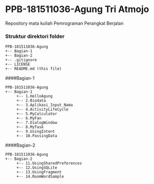 # PPB-181511036-Agung Tri Atmojo
Repository mata kuliah Pemrograman Perangkat Berjalan

### Struktur direktori folder
```
PPB-181511036-Agung
+-- Bagian-1
+-- Bagian-2
+-- .gitignore
+-- LICENSE
+-- README.md (this file)
```

####Bagian-1
```
PPB-181511036-Agung
+-- Bagian-1
     +-- 1.HelloAgung
     +-- 2.Biodata
     +-- 3.Aplikasi_Input_Nama
     +-- 4.ActivityLifeCycle
     +-- 5.MyCalculator
     +-- 6.MyFan
     +-- 7.DialogWindow
     +-- 8.MyTask
     +-- 9.UsingIntent
     +-- 10.PassingData
```

####Bagian-2
```
PPB-181511036-Agung
+-- Bagian-2
     +-- 11.UsingSharedPreferences
     +-- 12.UsingSQLite
     +-- 13.UsingFragment
     +-- 14.RoomWordSample
```
     
   






